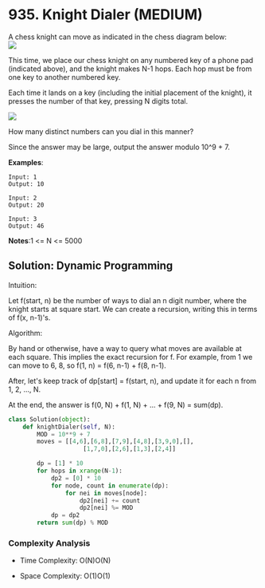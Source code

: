 # 935. Knight Dialer  (MEDIUM)

A chess knight can move as indicated in the chess diagram below:        
![](https://assets.leetcode.com/uploads/2018/10/12/knight.png)

This time, we place our chess knight on any numbered key of a phone pad
(indicated above), and the knight makes N-1 hops.  Each hop must be from one key
to another numbered key.

Each time it lands on a key (including the initial placement of the knight), it
presses the number of that key, pressing N digits total.

![](https://assets.leetcode.com/uploads/2018/10/30/keypad.png)

How many distinct numbers can you dial in this manner?

Since the answer may be large, output the answer modulo 10^9 + 7.

**Examples**:

```
Input: 1
Output: 10
```

```
Input: 2
Output: 20
```

```
Input: 3
Output: 46
```

**Notes**:1 <= N <= 5000

## Solution: Dynamic Programming

Intuition: 

Let f(start, n) be the number of ways to dial an n digit number, where the
knight starts at square start. We can create a recursion, writing this in terms
of f(x, n-1)'s.

Algorithm: 

By hand or otherwise, have a way to query what moves are available at each
square. This implies the exact recursion for f. For example, from 1 we can move
to 6, 8, so f(1, n) = f(6, n-1) + f(8, n-1).

After, let's keep track of dp[start] = f(start, n), and update it for each n
from 1, 2, ..., N.

At the end, the answer is f(0, N) + f(1, N) + ... + f(9, N) = sum(dp).

```python 
class Solution(object):
    def knightDialer(self, N):
        MOD = 10**9 + 7
        moves = [[4,6],[6,8],[7,9],[4,8],[3,9,0],[],
                     [1,7,0],[2,6],[1,3],[2,4]]

        dp = [1] * 10
        for hops in xrange(N-1):
            dp2 = [0] * 10
            for node, count in enumerate(dp):
                for nei in moves[node]:
                    dp2[nei] += count
                    dp2[nei] %= MOD
            dp = dp2
        return sum(dp) % MOD
```

### Complexity Analysis

- Time Complexity: O(N)O(N)

- Space Complexity: O(1)O(1)
